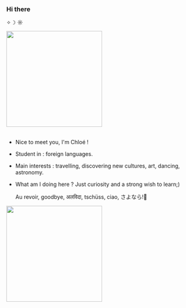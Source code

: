 ### Hi there 
 ✧☽ ☼
<br>
<div id="header" align="left">
  <img src= "https://media.giphy.com/media/Uz4cDaGXPxeuY/giphy.gif" Width= "250"/>
<div/>
<br>

- Nice to meet you, I'm Chloé !
- Student in : foreign languages.
- Main interests : travelling, discovering new cultures, art, dancing, astronomy.
- What am I doing here ? Just curiosity and a strong wish to learn;)


  Au revoir, goodbye, अलविदा, tschüss, ciao, さよなら!👋
 
 <img src= "https://media.giphy.com/media/C3gZCY92Cwyxq/giphy.gif" Width= "250"/>


